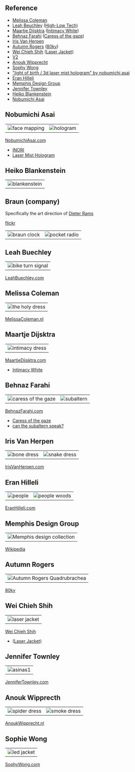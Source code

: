 Reference
---

* [Melissa Coleman](https://melissacoleman.nl/)
* [Leah Beuchley](http://leahbuechley.com/) ([High-Low Tech](http://highlowtech.org/))
* [Maartje Dijsktra](http://www.maartjedijkstra.com/) ([Intimacy White](https://vimeo.com/13736739))
* [Behnaz Farahi](http://behnazfarahi.com/) ([Caress of the gaze](http://behnazfarahi.com/caress-of-the-gaze/))
* [Iris Van Herpen](https://www.irisvanherpen.com/)
* [Autumn Rogers](https://vimeo.com/eightykv) ([80kv](https://eightykv.com/))
* [Wei Chieh Shih](https://www.behance.net/shihweichieh) ([Laser Jacket](https://www.behance.net/gallery/5505381/laser-Jacket-for-Yoshii-Kazuya))
* [V2](http://v2.nl/)
* [Anouk Wipprecht](http://www.anoukwipprecht.nl/)
* [Sophy Wong](https://sophywong.com/)
* ["light of birth / 3d laser mist hologram" by nobumichi asai](https://vimeo.com/148280386)
* [Eran Hilleli](https://eranhilleli.com/)
* [Memphis Design Group](https://en.wikipedia.org/wiki/Memphis_Group)
* [Jennifer Townley](http://www.jennifertownley.com/bussola)
* [Heiko Blankenstein](http://www.heikoblankenstein.com/)
* [Nobumichi Asai](https://www.nobumichiasai.com/)

Nobumichi Asai
---

| | |
|---|---|
| ![face mapping](img/asai_face-mapping.jpg) | ![hologram](img/asai_hologram.jpg)  |

[NobumichiAsai.com](https://www.nobumichiasai.com)

* [INORI](https://vimeo.com/210599507)
* [Laser Mist Hologram](https://vimeo.com/148280386)

Heiko Blankenstein
---

| |
|---|
| ![blankenstein](img/rsz_h575_69_315.jpg) |


Braun (company)
---

Specifically the art direction of [Dieter Rams](https://en.wikipedia.org/wiki/Dieter_Rams)

[flickr](https://www.flickr.com/photos/34019036@N05/sets/72157612596210147/)

| | |
|---|---|
| ![braun clock](img/4934011689_71719d75cc_w.jpg) | ![pocket radio](img/5212241996_015c18ae7a_w.jpg) | 

Leah Buechley
---

| |
|---|
| ![bike turn signal](img/FRCII3VFHY0I8RW.jpg) |

[LeahBuechley.com](http://leahbuechley.com/)


Melissa Coleman
---

| |
|---|
| ![the holy dress](img/melissacoleman-theholydress.jpg) |

[MelissaColeman.nl](https://melissacoleman.nl/)

Maartje Dijsktra
---

| |
|---|
| ![intimacy dress](img/intimacy.jpg) |

[MaartjeDijsktra.com](http://www.maartjedijkstra.com/)

* [Intimacy White](https://vimeo.com/13736739)

Behnaz Farahi
---

| | |
|---|---|
| ![caress of the gaze](img/caress-of-the-gaze.jpg) | ![subaltern](img/behnazfarahi-subaltern.jpg) |

[BehnazFarahi.com](http://behnazfarahi.com/)

* [Caress of the gaze](http://behnazfarahi.com/caress-of-the-gaze/)
* [can the subaltern speak?](http://behnazfarahi.com/can-the-subaltern-speak/)

Iris Van Herpen
---

| | |
|---|---|
| ![bone dress](img/irisvanherpen-bones.jpg) | ![snake dress](img/irisvanherpen-snakes.jpg) |

[IrisVanHerpen.com](https://www.irisvanherpen.com/)

Eran Hilleli
---

| | |
|---|---|
| ![people](img/hilleli_people.png) | ![people woods](img/hilleli_people-woods.jpg) |

[EranHilleli.com](https://eranhilleli.com/)

Memphis Design Group
---

| |
|---|
| ![Memphis design collection](img/Memphis-Milano_Movement.jpg) |

[Wikipedia](https://en.wikipedia.org/wiki/Memphis_Group)

Autumn Rogers
---

| |
|---|
| ![Autumn Rogers Quadrubrachea](img/autumn-rogers.jpg) |

[80kv](https://eightykv.com/)

Wei Chieh Shih
---

| |
|---|
|![laser jacket](img/weichiehshih.jpg)  |


[Wei Chieh Shih](https://www.behance.net/shihweichieh)

* ([Laser Jacket](https://www.behance.net/gallery/5505381/laser-Jacket-for-Yoshii-Kazuya))

Jennifer Townley
---

| |
|---|
| ![asinas1](img/jennifer-townley_asinas1.jpg) |


[JenniferTownley.com](http://www.jennifertownley.com/bussola)


Anouk Wipprecth
---

| | |
|---|---|
| ![spider dress](img/wipprecht_spiderdress.jpg)  | ![smoke dress](img/wipprecht_smoke-dress.jpg)  | 


[AnoukWipprecht.nl](http://www.anoukwipprecht.nl/)


Sophie Wong
---

| |
|---|
| ![led jacket](img/sophie-wong_jacket.jpg) |

[SophyWong.com](https://sophywong.com/)

